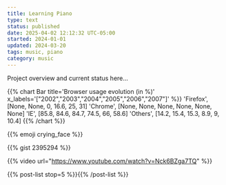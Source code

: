 ```yaml
---
title: Learning Piano
type: text
status: published
date: 2025-04-02 12:12:32 UTC-05:00
started: 2024-01-01
updated: 2024-03-20
tags: music, piano
category: music
---
```


Project overview and current status here...


{{% chart Bar title='Browser usage evolution (in %)'
x_labels='["2002","2003","2004","2005","2006","2007"]' %}}
        'Firefox', [None, None, 0, 16.6, 25, 31]
        'Chrome',  [None, None, None, None, None, None]
        'IE',      [85.8, 84.6, 84.7, 74.5, 66, 58.6]
        'Others',  [14.2, 15.4, 15.3, 8.9, 9, 10.4]
        {{% /chart %}}


{{% emoji crying_face %}}

{{% gist 2395294 %}} 

{{% video url="https://www.youtube.com/watch?v=Nck6BZga7TQ" %}}

{{% post-list stop=5 %}}{{% /post-list %}}